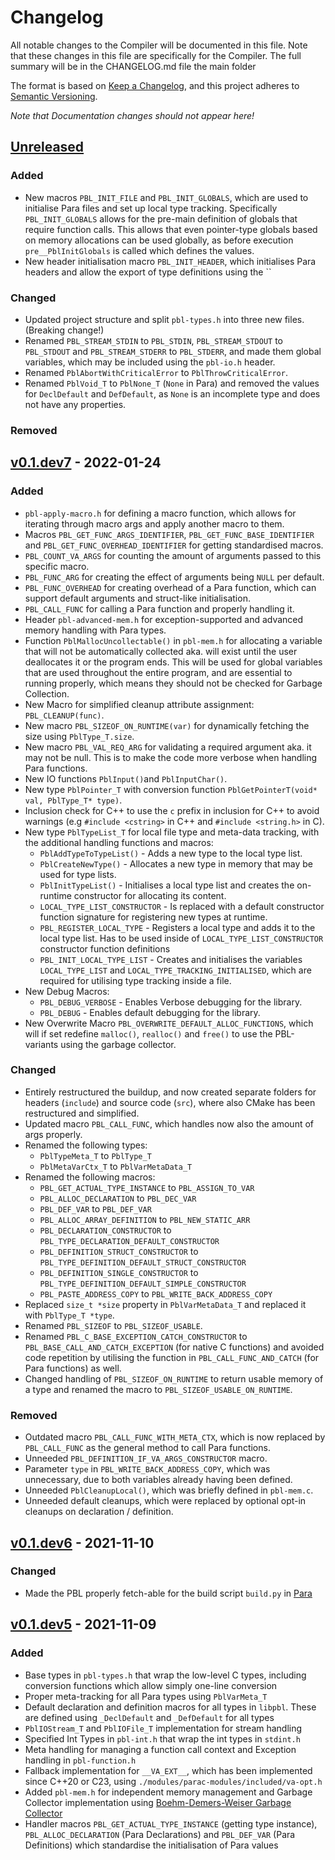 # Changelog

All notable changes to the Compiler will be documented in this file. Note that these changes in this file are
specifically for the Compiler. The full summary will be in the CHANGELOG.md file the main folder

The format is based on [Keep a Changelog](https://keepachangelog.com/en/1.0.0/), and this project adheres
to [Semantic Versioning](https://semver.org/spec/v2.0.0.html).

*Note that Documentation changes should not appear here!*

## [Unreleased]

### Added
- New macros `PBL_INIT_FILE` and `PBL_INIT_GLOBALS`, which are used to initialise Para files and set up
  local type tracking. Specifically `PBL_INIT_GLOBALS` allows for the pre-main definition of globals that
  require function calls. This allows that even pointer-type globals based on memory allocations can be used globally, 
  as before execution `pre__PblInitGlobals` is called which defines the values.
- New header initialisation macro `PBL_INIT_HEADER`, which initialises Para headers and allow the export of type
  definitions using the ``

### Changed
- Updated project structure and split `pbl-types.h` into three new files. (Breaking change!)
- Renamed `PBL_STREAM_STDIN` to `PBL_STDIN`, `PBL_STREAM_STDOUT` to `PBL_STDOUT` and `PBL_STREAM_STDERR` to 
  `PBL_STDERR`, and made them global variables, which may be included using the `pbl-io.h` header.
- Renamed `PblAbortWithCriticalError` to `PblThrowCriticalError`.
- Renamed `PblVoid_T` to `PblNone_T` (`None` in Para) and removed the values for `DeclDefault` and `DefDefault`, as 
  `None` is an incomplete type and does not have any properties.

### Removed

## [v0.1.dev7] - 2022-01-24

### Added

- `pbl-apply-macro.h` for defining a macro function, which allows for iterating through macro args and apply another
  macro to them.
- Macros `PBL_GET_FUNC_ARGS_IDENTIFIER`, `PBL_GET_FUNC_BASE_IDENTIFIER` and `PBL_GET_FUNC_OVERHEAD_IDENTIFIER` for
  getting standardised macros.
- `PBL_COUNT_VA_ARGS` for counting the amount of arguments passed to this specific macro.
- `PBL_FUNC_ARG` for creating the effect of arguments being `NULL` per default.
- `PBL_FUNC_OVERHEAD` for creating overhead of a Para function, which can support default arguments and
  struct-like initialisation.
- `PBL_CALL_FUNC` for calling a Para function and properly handling it.
- Header `pbl-advanced-mem.h` for exception-supported and advanced memory handling with Para types.
- Function `PblMallocUncollectable()` in `pbl-mem.h` for allocating a variable that will not be automatically collected
  aka. will exist until the user deallocates it or the program ends. This will be used for global variables that are
  used throughout the entire program, and are essential to running properly, which means they should not be checked for
  Garbage Collection.
- New Macro for simplified cleanup attribute assignment: `PBL_CLEANUP(func)`.
- New macro `PBL_SIZEOF_ON_RUNTIME(var)` for dynamically fetching the size using `PblType_T.size`.
- New macro `PBL_VAL_REQ_ARG` for validating a required argument aka. it may not be null. This is to make the code more
  verbose when handling Para functions.
- New IO functions `PblInput()`and `PblInputChar()`.
- New type `PblPointer_T` with conversion function `PblGetPointerT(void* val, PblType_T* type)`.
- Inclusion check for C++ to use the `c` prefix in inclusion for C++ to avoid warnings (e.g `#include <cstring>`
  in C++ and `#include <string.h>` in C).
- New type `PblTypeList_T` for local file type and meta-data tracking, with the additional handling functions and
  macros:
    - `PblAddTypeToTypeList()` - Adds a new type to the local type list.
    - `PblCreateNewType()` - Allocates a new type in memory that may be used for type lists.
    - `PblInitTypeList()` - Initialises a local type list and creates the on-runtime constructor for allocating its
      content.
    - `LOCAL_TYPE_LIST_CONSTRUCTOR` - Is replaced with a default constructor function signature for registering new
      types
      at runtime.
    - `PBL_REGISTER_LOCAL_TYPE` - Registers a local type and adds it to the local type list. Has to be used inside of
      `LOCAL_TYPE_LIST_CONSTRUCTOR` constructor function definitions
    - `PBL_INIT_LOCAL_TYPE_LIST` - Creates and initialises the variables `LOCAL_TYPE_LIST` and
      `LOCAL_TYPE_TRACKING_INITIALISED`, which are required for utilising type tracking inside a file.
- New Debug Macros:
    - `PBL_DEBUG_VERBOSE` - Enables Verbose debugging for the library.
    - `PBL_DEBUG` - Enables default debugging for the library.
- New Overwrite Macro `PBL_OVERWRITE_DEFAULT_ALLOC_FUNCTIONS`, which will if set redefine `malloc()`, `realloc()` and
  `free()` to use the PBL-variants using the garbage collector.

### Changed

- Entirely restructured the buildup, and now created separate folders for headers (`include`) and
  source code (`src`), where also CMake has been restructured and simplified.
- Updated macro `PBL_CALL_FUNC`, which handles now also the amount of args properly.
- Renamed the following types:
    - `PblTypeMeta_T` to `PblType_T`
    - `PblMetaVarCtx_T` to `PblVarMetaData_T`
- Renamed the following macros:
    - `PBL_GET_ACTUAL_TYPE_INSTANCE` to `PBL_ASSIGN_TO_VAR`
    - `PBL_ALLOC_DECLARATION` to `PBL_DEC_VAR`
    - `PBL_DEF_VAR` to `PBL_DEF_VAR`
    - `PBL_ALLOC_ARRAY_DEFINITION` to `PBL_NEW_STATIC_ARR`
    - `PBL_DECLARATION_CONSTRUCTOR` to `PBL_TYPE_DECLARATION_DEFAULT_CONSTRUCTOR`
    - `PBL_DEFINITION_STRUCT_CONSTRUCTOR` to `PBL_TYPE_DEFINITION_DEFAULT_STRUCT_CONSTRUCTOR`
    - `PBL_DEFINITION_SINGLE_CONSTRUCTOR` to `PBL_TYPE_DEFINITION_DEFAULT_SIMPLE_CONSTRUCTOR`
    - `PBL_PASTE_ADDRESS_COPY` to `PBL_WRITE_BACK_ADDRESS_COPY`
- Replaced `size_t *size` property in `PblVarMetaData_T` and replaced it with `PblType_T *type`.
- Renamed `PBL_SIZEOF` to `PBL_SIZEOF_USABLE`.
- Renamed `PBL_C_BASE_EXCEPTION_CATCH_CONSTRUCTOR` to `PBL_BASE_CALL_AND_CATCH_EXCEPTION` (for native C functions) and
  avoided code repetition by utilising the function in `PBL_CALL_FUNC_AND_CATCH` (for Para functions) as well.
- Changed handling of `PBL_SIZEOF_ON_RUNTIME` to return usable memory of a type and renamed the macro to
  `PBL_SIZEOF_USABLE_ON_RUNTIME`.

### Removed

- Outdated macro `PBL_CALL_FUNC_WITH_META_CTX`, which is now replaced by `PBL_CALL_FUNC` as the general method to call
  Para functions.
- Unneeded `PBL_DEFINITION_IF_VA_ARGS_CONSTRUCTOR` macro.
- Parameter `type` in `PBL_WRITE_BACK_ADDRESS_COPY`, which was unnecessary, due to both variables already having been
  defined.
- Unneeded `PblCleanupLocal()`, which was briefly defined in `pbl-mem.c`.
- Unneeded default cleanups, which were replaced by optional opt-in cleanups on declaration / definition.

## [v0.1.dev6] - 2021-11-10

### Changed

- Made the PBL properly fetch-able for the build script `build.py` in [Para](https://github.com/Para-Lang/Para)

## [v0.1.dev5] - 2021-11-09

### Added

- Base types in `pbl-types.h` that wrap the low-level C types, including conversion functions which allow simply
  one-line conversion
- Proper meta-tracking for all Para types using `PblVarMeta_T`
- Default declaration and definition macros for all types in `libpbl`. These are defined using `_DeclDefault` and
  `_DefDefault` for all types
- `PblIOStream_T` and `PblIOFile_T` implementation for stream handling
- Specified Int Types in `pbl-int.h` that wrap the int types in `stdint.h`
- Meta handling for managing a function call context and Exception handling in `pbl-function.h`
- Fallback implementation for `__VA_EXT__`, which has been implemented since C++20 or C23,
  using `./modules/parac-modules/included/va-opt.h`
- Added `pbl-mem.h` for independent memory management and Garbage Collector implementation
  using [Boehm-Demers-Weiser Garbage Collector](https://github.com/ivmai/bdwgc)
- Handler macros `PBL_GET_ACTUAL_TYPE_INSTANCE` (getting type instance), `PBL_ALLOC_DECLARATION` (Para Declarations)
  and `PBL_DEF_VAR` (Para Definitions) which standardise the initialisation of Para values

[unreleased]: https://github.com/Para-Lang/Para-Base-Library/tree/dev

[v0.1.dev7]: https://github.com/Para-Lang/Para-Base-Library/compare/v0.1.dev6...v0.1.dev7

[v0.1.dev6]: https://github.com/Para-Lang/Para-Base-Library/compare/v0.1.dev5...v0.1.dev6

[v0.1.dev5]: https://github.com/Para-Lang/Para-Base-Library/tag/v0.1.dev5